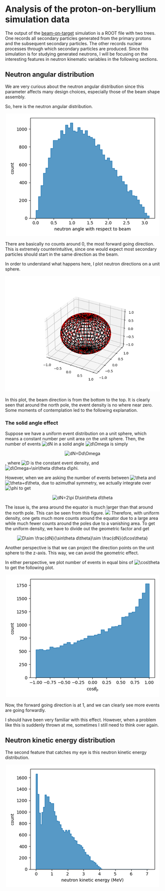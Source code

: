 # Analysis of the proton-on-beryllium simulation data
The output of the [beam-on-target](https://github.com/kaikai581/bnct-exercise/tree/master/beam-on-target) simulation is a ROOT file with two trees. One records all secondary particles generated from the primary protons and the subsequent secondary particles. The other records nuclear processes through which secondary particles are produced. Since this simulation is for studying generated neutrons, I will be focusing on the interesting features in neutron kinematic variables in the following sections.

## Neutron angular distribution
We are very curious about the neutron angular distribution since this parameter affects many design choices, especially those of the beam shape assembly.

So, here is the neutron angular distribution.
<p align="center" width="100%">
    <img src="plots/1d_vars/theta_p.png">
</p>
There are basically no counts around 0, the most forward going direction. This is extremely counterintuitive, since one would expect most secondary particles should start in the same direction as the beam.

In order to understand what happens here, I plot neutron directions on a unit sphere.
<p align="center" width="100%">
    <img src="plots/n_dir_sphere.png">
</p>
In this plot, the beam direction is from the bottom to the top. It is clearly seen that around the north pole, the event density is no where near zero. Some moments of contemplation led to the following explanation.

### The solid angle effect
Suppose we have a uniform event distribution on a unit sphere, which means a constant number per unit area on the unit sphere. Then, the number of events <img src="https://latex.codecogs.com/svg.latex?dN" title="dN" /> in a solid angle <img src="https://latex.codecogs.com/svg.latex?d\Omega" title="d\Omega" /> is simply
<p align="center" width="100%">
  <img src="https://latex.codecogs.com/svg.latex?dN=Dd\Omega" title="dN=Dd\Omega" />
</p>
, where <img src="https://latex.codecogs.com/svg.latex?D" title="D" /> is the constant event density, and <img src="https://latex.codecogs.com/svg.latex?d\Omega=\sin\theta&space;d\theta&space;d\phi" title="d\Omega=\sin\theta d\theta d\phi" />.

However, when we are asking the number of events between <img src="https://latex.codecogs.com/svg.latex?\theta" title="\theta" /> and <img src="https://latex.codecogs.com/svg.latex?\theta&plus;d\theta" title="\theta+d\theta" />, due to azimuthal symmetry, we actually integrate over <img src="https://latex.codecogs.com/svg.latex?\phi" title="\phi" /> to get
<p align="center" width="100%">
  <img src="https://latex.codecogs.com/svg.latex?dN=2\pi&space;D\sin\theta&space;d\theta" title="dN=2\pi D\sin\theta d\theta" />
</p>
The issue is, the area around the equator is much larger than that around the north pole. This can be seen from this figure.
<img src=https://seos-project.eu/laser-rs/images/solid-angle-2.png>
Therefore, with uniform density, one gets much more counts around the equator due to a large area while much fewer counts around the poles due to a vanishing area. To get the uniform density, we have to divide out the geometric factor and get
<p align="center" width="100%">
  <img src="https://latex.codecogs.com/svg.latex?D\sim&space;\frac{dN}{\sin\theta&space;d\theta}\sim&space;\frac{dN}{d\cos\theta}" title="D\sim \frac{dN}{\sin\theta d\theta}\sim \frac{dN}{d\cos\theta}" />
</p>

Another perspective is that we can project the direction points on the unit sphere to the z-axis. This way, we can avoid the geometric effect.

In either perspective, we plot number of events in equal bins of <img src="https://latex.codecogs.com/svg.latex?\cos\theta" title="\cos\theta" /> to get the following plot.
<p align="center" width="100%">
    <img src="plots/1d_vars/costheta_p.png">
</p>
Now, the forward going direction is at 1, and we can clearly see more events are going forwardly.

I should have been very familiar with this effect. However, when a problem like this is suddenly thrown at me, sometimes I still need to think over again.

## Neutron kinetic energy distribution
The second feature that catches my eye is this neutron kinetic energy distribution.
<p align="center" width="100%">
    <img src="plots/1d_vars/ke.png">
</p>
